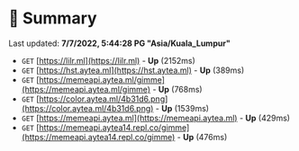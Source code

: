 # 📖 Summary
Last updated: **7/7/2022, 5:44:28 PG "Asia/Kuala_Lumpur"**

- `GET` [https://lilr.ml](https://lilr.ml) - **Up** (2152ms)
- `GET` [https://hst.aytea.ml](https://hst.aytea.ml) - **Up** (389ms)
- `GET` [https://memeapi.aytea.ml/gimme](https://memeapi.aytea.ml/gimme) - **Up** (768ms)
- `GET` [https://color.aytea.ml/4b31d6.png](https://color.aytea.ml/4b31d6.png) - **Up** (1539ms)
- `GET` [https://memeapi.aytea.ml](https://memeapi.aytea.ml) - **Up** (429ms)
- `GET` [https://memeapi.aytea14.repl.co/gimme](https://memeapi.aytea14.repl.co/gimme) - **Up** (476ms)
